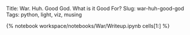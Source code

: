 Title: War. Huh. Good God. What is it Good For?
Slug: war-huh-good-god
Tags: python, light, viz, musing

{% notebook workspace/notebooks/War/Writeup.ipynb cells[1:] %}
